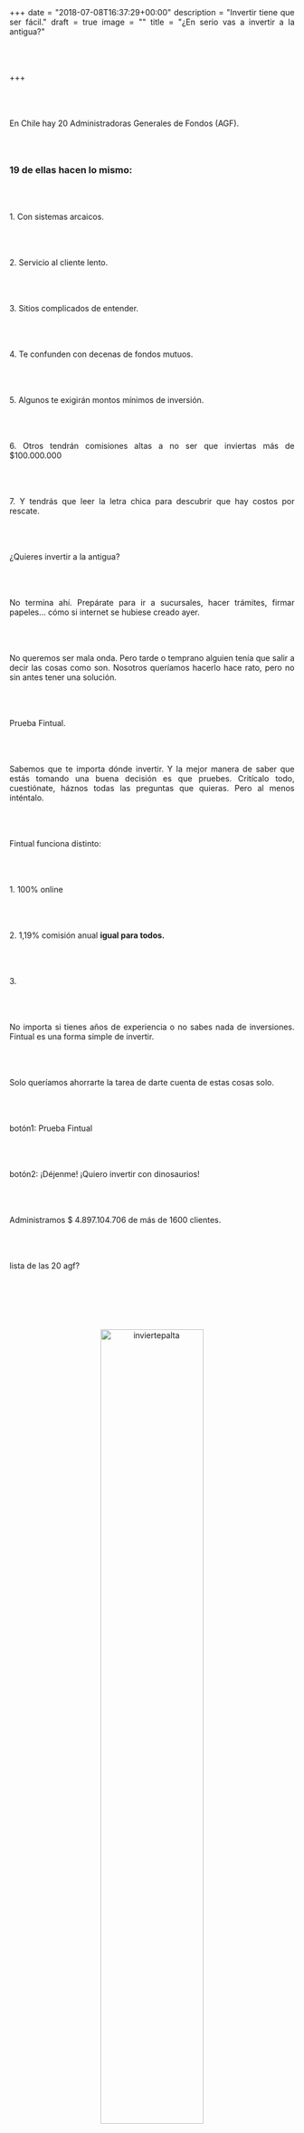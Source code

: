 +++
date = "2018-07-08T16:37:29+00:00"
description = "Invertir tiene que ser fácil."
draft = true
image = ""
title = "¿En serio vas a invertir a la antigua?"

+++
<style>

p { margin:4rem 0px; text-align:justify; }

.footer-big__overlap { padding-bottom:0px; }

.image-wrapper {

text-align: center;

}

.image-wrapper img {

width: 60%; text-align: center; margin: 40px 0px;

}

@media (max-width: 768px)  {

.image-wrapper img {

width: 100%;

}

}

</style>

En Chile hay 20 Administradoras Generales de Fondos (AGF). 

### **19 de ellas hacen lo mismo:**

1\. Con sistemas arcaicos.

2\. Servicio al cliente lento.

3\. Sitios complicados de entender.

4\. Te confunden con decenas de fondos mutuos.

5\. Algunos te exigirán montos mínimos de inversión.

6\. Otros tendrán comisiones altas a no ser que inviertas más de $100.000.000

7\. Y tendrás que leer la letra chica para descubrir que hay costos por rescate.

¿Quieres invertir a la antigua?

No termina ahí. Prepárate para ir a sucursales, hacer trámites, firmar papeles... cómo si internet se hubiese creado ayer.

No queremos ser mala onda. Pero tarde o temprano alguien tenía que salir a decir las cosas como son. Nosotros queríamos hacerlo hace rato, pero no sin antes tener una solución.

Prueba Fintual. 

Sabemos que te importa dónde invertir. Y la mejor manera de saber que estás tomando una buena decisión es que pruebes. Critícalo todo, cuestiónate, háznos todas las preguntas que quieras. Pero al menos inténtalo. 

Fintual funciona distinto:

1\. 100% online

2\. 1,19% comisión anual **igual para todos.**

3\. 

No importa si tienes años de experiencia o no sabes nada de inversiones. Fintual es una forma simple de invertir.

Solo queríamos ahorrarte la tarea de darte cuenta de estas cosas solo. 

botón1: Prueba Fintual

botón2: ¡Déjenme! ¡Quiero invertir con dinosaurios!

Administramos $ 4.897.104.706 de más de 1600 clientes.

lista de las 20 agf?

<div class="image-wrapper">

<img src="/uploads/inviertepalta.png" alt="inviertepalta">

</div>

<p style="text-align:center"> 

<a class="simulator-page__button btn btn--secondary"href="https://fintual.cl/?utm_source=edu.fintual.cl&utm_medium=referral&utm_campaign=awareness&utm_content=hagamos+esto+palta-159#empezar">Empezar</a>

</p>